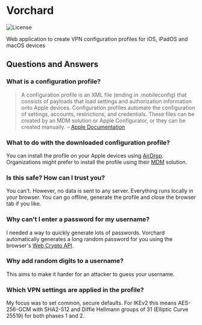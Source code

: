 # Vorchard

![License](https://img.shields.io/github/license/paulgalow/vorchard)

Web application to create VPN configuration profiles for iOS, iPadOS and macOS devices

## Questions and Answers

### What is a configuration profile?

> A configuration profile is an XML file (ending in .mobileconfig) that consists of payloads that load settings and authorization information onto Apple devices. Configuration profiles automate the configuration of settings, accounts, restrictions, and credentials. These files can be created by an MDM solution or Apple Configurator, or they can be created manually. – [Apple Documentation](https://support.apple.com/guide/deployment/intro-to-mdm-depc0aadd3fe/web)

### What to do with the downloaded configuration profile?

You can install the profile on your Apple devices using [AirDrop](https://support.apple.com/HT203106). Organizations might prefer to install the profile using their [MDM](https://support.apple.com/guide/deployment/intro-to-mdm-depc0aadd3fe/web) solution.

### Is this safe? How can I trust you?

You can't. However, no data is sent to any server. Everything runs locally in your browser. You can go offline, generate the profile and close the browser tab if you like.

### Why can't I enter a password for my username?

I needed a way to quickly generate lots of passwords. Vorchard automatically generates a long random password for you using the browser's [Web Crypto API](https://developer.mozilla.org/en-US/docs/Web/API/Web_Crypto_API).

### Why add random digits to a username?

This aims to make it harder for an attacker to guess your username.

### Which VPN settings are applied in the profile?

My focus was to set common, secure defaults. For IKEv2 this means AES-256-GCM with SHA2-512 and Diffie Hellmann groups of 31 (Elliptic Curve 25519) for both phases 1 and 2.
